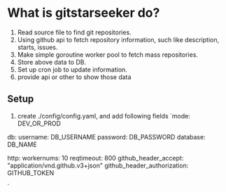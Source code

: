 # What is gitstarseeker do?

1. Read source file to find git repositories.
2. Using github api to fetch repository information, such like description, starts, issues.
3. Make simple goroutine worker pool to fetch mass repositories.
4. Store above data to DB.
5. Set up cron job to update information.
6. provide api or other to show those data





## Setup

1. create ./config/config.yaml, and add following fields
`mode: DEV_OR_PROD

 db:
   username: DB_USERNAME
   password: DB_PASSWORD
   database: DB_NAME

 http:
   workernums: 10
   reqtimeout: 800
   github_header_accept: "application/vnd.github.v3+json"
   github_header_authorization: GITHUB_TOKEN

`
